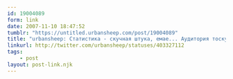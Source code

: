 ```yaml
---
id: 19004089
form: link
date: 2007-11-10 18:47:52
tumblr: "https://untitled.urbansheep.com/post/19004089"
title: "urbansheep: Статистика - скучная штука, емае... Аудитория тоскует, судя по шевелению."
linkurl: http://twitter.com/urbansheep/statuses/403327112
tags:
    - post
layout: post-link.njk
---
```



